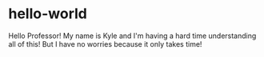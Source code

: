 # hello-world

Hello Professor!
My name is Kyle and I'm having a hard time understanding all of this!
But I have no worries because it only takes time!
